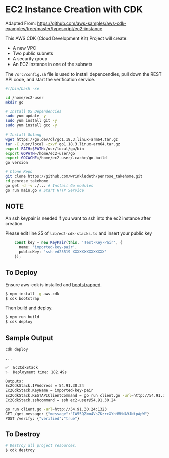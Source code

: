 # EC2 Instance Creation with CDK
Adapted From: 
https://github.com/aws-samples/aws-cdk-examples/tree/master/typescript/ec2-instance

This AWS CDK (Cloud Development Kit) Project will create:

- A new VPC
- Two public subnets
- A security group
- An EC2 instance in one of the subnets

The `/src/config.sh` file is used to install depencendies, pull down the REST API code, and start the  verification service.
```bash
#!/bin/bash -xe

cd /home/ec2-user
mkdir go

# Install OS Dependencies
sudo yum update -y
sudo yum install git -y
sudo yum install gcc -y

# Install Golang
wget https://go.dev/dl/go1.18.3.linux-arm64.tar.gz
tar -C /usr/local -zxvf go1.18.3.linux-arm64.tar.gz
export PATH=$PATH:/usr/local/go/bin
export GOPATH=/home/ec2-user/go
export GOCACHE=/home/ec2-user/.cache/go-build
go version

# Clone Repo
git clone https://github.com/wrinkledeth/penrose_takehome.git
cd penrose_takehome
go get -d -v ./... # Install Go modules
go run main.go # Start HTTP Service

```

## NOTE
An ssh keypair is needed if you want to ssh into the ec2 instance after creation.

Please edit line 25 of `lib/ec2-cdk-stacks.ts` and insert your public key
```ts
    const key = new KeyPair(this, 'Test-Key-Pair', {
      name: 'imported-key-pair',
      publicKey: 'ssh-ed25519 XXXXXXXXXXXXXX'
    });
```


## To Deploy

Ensure aws-cdk is installed and [bootstrapped](https://docs.aws.amazon.com/cdk/latest/guide/bootstrapping.html).



```bash
$ npm install -g aws-cdk
$ cdk bootstrap
```

Then build and deploy.

```bash
$ npm run build
$ cdk deploy
```

## Sample Output
```bash
cdk deploy 

...

✅  Ec2CdkStack
✨  Deployment time: 182.49s

Outputs:
Ec2CdkStack.IPAddress = 54.91.30.24
Ec2CdkStack.KeyName = imported-key-pair
Ec2CdkStack.RESTAPIClientCommand = go run client.go -url=http://54.91.30.24:1323
Ec2CdkStack.sshcommand = ssh ec2-user@54.91.30.24
```


```bash
go run client.go -url=http://54.91.30.24:1323
GET /get_message: {"message":"IA55QZmo4VsZKzrcXYhHMHNA9JNtpApW"}
POST /verify: {"verified":"true"}
```

## To Destroy

```bash
# Destroy all project resources.
$ cdk destroy
```

